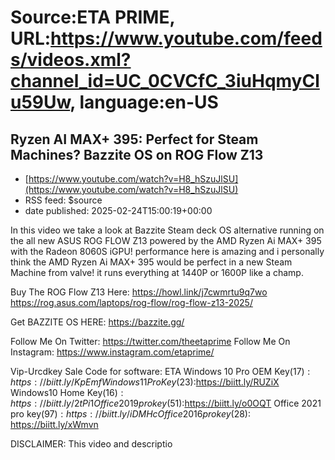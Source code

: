 # Source:ETA PRIME, URL:https://www.youtube.com/feeds/videos.xml?channel_id=UC_0CVCfC_3iuHqmyClu59Uw, language:en-US

## Ryzen AI MAX+ 395: Perfect for Steam Machines? Bazzite OS on ROG Flow Z13
 - [https://www.youtube.com/watch?v=H8_hSzuJlSU](https://www.youtube.com/watch?v=H8_hSzuJlSU)
 - RSS feed: $source
 - date published: 2025-02-24T15:00:19+00:00

In this video we take a look at Bazzite Steam deck OS alternative running on the all new ASUS ROG FLOW Z13 powered by the AMD Ryzen Ai MAX+ 395 with the Radeon 8060S iGPU!
performance here is amazing and i personally think the AMD Ryzen Ai MAX+ 395 would be perfect in a new Steam Machine from valve! it runs everything at 1440P or 1600P like a champ.

Buy The ROG Flow Z13 Here: https://howl.link/j7cwmrtu9q7wo
https://rog.asus.com/laptops/rog-flow/rog-flow-z13-2025/

Get BAZZITE OS HERE: https://bazzite.gg/

Follow Me On Twitter: https://twitter.com/theetaprime
Follow Me On Instagram: https://www.instagram.com/etaprime/

Vip-Urcdkey Sale Code for software: ETA
Windows 10 Pro OEM Key($17): https://biitt.ly/KpEmf
Windows 11 Pro Key($23):https://biitt.ly/RUZiX
Windows10 Home Key($16):https://biitt.ly/2tPi1
Office 2019 pro key($51):https://biitt.ly/o0OQT
Office 2021 pro key($97):https://biitt.ly/iDMHc  
Office 2016 pro key($28): https://biitt.ly/xWmvn

DISCLAIMER: This video and descriptio

